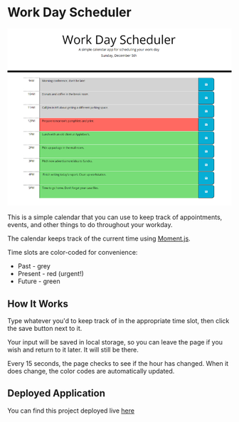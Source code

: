 # Work Day Scheduler

![workday scheduler](work-day-scheduler-image.PNG)

This is a simple calendar that you can use to keep track of appointments, events, and other things to do throughout your workday.

The calendar keeps track of the current time using [Moment.js](https://momentjs.com/).

Time slots are color-coded for convenience:
- Past - grey
- Present - red (urgent!)
- Future - green

## How It Works

Type whatever you'd to keep track of in the appropriate time slot, then click the save button next to it.

Your input will be saved in local storage, so you can leave the page if you wish and return to it later. It will still be there.

Every 15 seconds, the page checks to see if the hour has changed. When it does change, the color codes are automatically updated.

## Deployed Application

You can find this project deployed live [here](https://brenhamp.github.io/work-day-scheduler)
